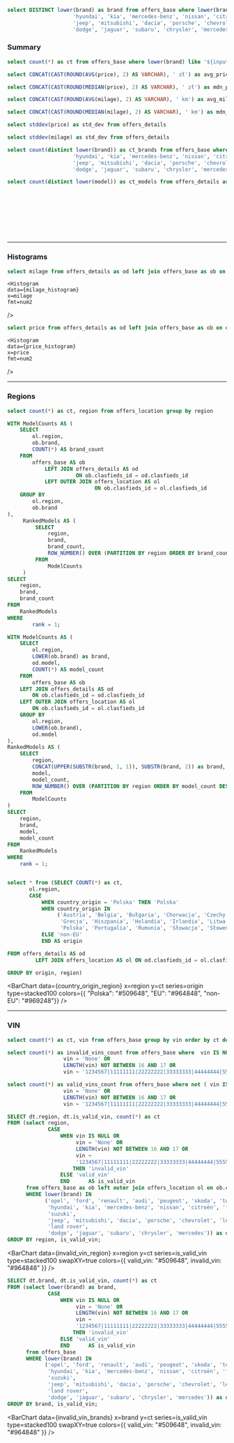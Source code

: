 ```sql brand_list
select DISTINCT lower(brand) as brand from offers_base where lower(brand) in ('opel', 'ford', 'renault', 'audi', 'peugeot', 'skoda', 'toyota', 'volkswagen', 'bmw', 'volvo',
                     'hyundai', 'kia', 'mercedes-benz', 'nissan', 'citroën', 'fiat', 'seat', 'mazda', 'honda', 'suzuki',
                     'jeep', 'mitsubishi', 'dacia', 'porsche', 'chevrolet', 'lexus', 'alfa romeo', 'mini', 'land rover',
                     'dodge', 'jaguar', 'subaru', 'chrysler', 'mercedes')
```

### Summary
```sql total_offers
select count(*) as ct from offers_base where lower(brand) like '${inputs.brand.value}'
```
```sql avg_price
select CONCAT(CAST(ROUND(AVG(price), 2) AS VARCHAR), ' zł') as avg_price from offers_details as od left join offers_base as ob on od.clasfieds_id = ob.clasfieds_id where brand like '${inputs.brand.value}'
```
```sql median_price
select CONCAT(CAST(ROUND(MEDIAN(price), 2) AS VARCHAR), ' zł') as mdn_price from offers_details as od left join offers_base as ob on od.clasfieds_id = ob.clasfieds_id where brand like '${inputs.brand.value}'
```
```sql avg_milage
select CONCAT(CAST(ROUND(AVG(milage), 2) AS VARCHAR), ' km') as avg_milage from offers_details as od left join offers_base as ob on od.clasfieds_id = ob.clasfieds_id where brand like '${inputs.brand.value}'
```
```sql median_milage
select CONCAT(CAST(ROUND(MEDIAN(milage), 2) AS VARCHAR), ' km') as mdn_milage from offers_details as od left join offers_base as ob on od.clasfieds_id = ob.clasfieds_id where brand like '${inputs.brand.value}'
```
```sql std_dev_price
select stddev(price) as std_dev from offers_details
```
```sql std_dev_milage
select stddev(milage) as std_dev from offers_details
```
```sql count_brands
select count(distinct lower(brand)) as ct_brands from offers_base where lower(brand) IN ('opel', 'ford', 'renault', 'audi', 'peugeot', 'skoda', 'toyota', 'volkswagen', 'bmw', 'volvo',
                     'hyundai', 'kia', 'mercedes-benz', 'nissan', 'citroën', 'fiat', 'seat', 'mazda', 'honda', 'suzuki',
                     'jeep', 'mitsubishi', 'dacia', 'porsche', 'chevrolet', 'lexus', 'alfa romeo', 'mini', 'land rover',
                     'dodge', 'jaguar', 'subaru', 'chrysler', 'mercedes')
```
```sql count_models
select count(distinct lower(model)) as ct_models from offers_details as od left join offers_base as ob on od.clasfieds_id = ob.clasfieds_id  where brand like '${inputs.brand.value}'
```

<Dropdown data={brand_list} name="brand" value="brand">
    <DropdownOption value="%" valueLabel="Brands"/>
</Dropdown>
<br>
<BigValue 
  data={total_offers} 
  value=ct
  title="Ilość zebranych ogłoszeń"
/>
<br>
<BigValue 
  data={avg_price} 
  value=avg_price
  title="Przeciętna (średnia arytmetyczna) cena oferty"
/>
<BigValue 
  data={median_price} 
  value=mdn_price
  title="Przeciętna (mediana) cena oferty"
/>
<br>
<BigValue 
  data={avg_milage} 
  value=avg_milage
  title="Przeciętny (średnia arytmentyczna) przebieg"
/>
<BigValue 
  data={median_milage} 
  value=mdn_milage
  title="Przeciętny (mediana) przebieg"
/>
<br>
<BigValue 
  data={std_dev_milage} 
  value=std_dev
  title="Odchylenie standardowe dla przebiegu"
/>
<BigValue 
  data={std_dev_price} 
  value=std_dev
  title="Odchylenie standardowe dla ceny"
/>
<br>
<BigValue 
  data={count_brands} 
  value=ct_brands
  title="Ilość producentów"
/>
<br>
<BigValue 
  data={count_models} 
  value=ct_models
  title="Ilosć modeli"
/>

---
### Histograms
```sql milage_histogram
select milage from offers_details as od left join offers_base as ob on od.clasfieds_id = ob.clasfieds_id where milage < 500000 and milage is not null and brand like '${inputs.brand.value}'

```

    <Histogram
    data={milage_histogram} 
    x=milage 
    fmt=num2
/>


```sql price_histogram
select price from offers_details as od left join offers_base as ob on od.clasfieds_id = ob.clasfieds_id where price is not null and price < 400000 and brand like '${inputs.brand.value}'
```

    <Histogram
    data={price_histogram} 
    x=price 
    fmt=num2
/>

---
### Regions

```sql count_by_region
select count(*) as ct, region from offers_location group by region
```
```sql brand_popular_in_region
WITH ModelCounts AS (
    SELECT
        ol.region,
        ob.brand,
        COUNT(*) AS brand_count
    FROM
        offers_base AS ob
            LEFT JOIN offers_details AS od
                      ON ob.clasfieds_id = od.clasfieds_id
            LEFT OUTER JOIN offers_location AS ol
                            ON ob.clasfieds_id = ol.clasfieds_id
    GROUP BY
        ol.region,
        ob.brand
),
     RankedModels AS (
         SELECT
             region,
             brand,
             brand_count,
             ROW_NUMBER() OVER (PARTITION BY region ORDER BY brand_count DESC) AS rank
         FROM
             ModelCounts
     )
SELECT
    region,
    brand,
    brand_count
FROM
    RankedModels
WHERE
        rank = 1;
```
```sql model_popular_in_region
WITH ModelCounts AS (
    SELECT
        ol.region,
        LOWER(ob.brand) as brand,
        od.model,
        COUNT(*) AS model_count
    FROM
        offers_base AS ob
    LEFT JOIN offers_details AS od
        ON ob.clasfieds_id = od.clasfieds_id
    LEFT OUTER JOIN offers_location AS ol
        ON ob.clasfieds_id = ol.clasfieds_id
    GROUP BY
        ol.region,
        LOWER(ob.brand),
        od.model
),
RankedModels AS (
    SELECT
        region,
        CONCAT(UPPER(SUBSTR(brand, 1, 1)), SUBSTR(brand, 2)) as brand,
        model,
        model_count,
        ROW_NUMBER() OVER (PARTITION BY region ORDER BY model_count DESC) AS rank
    FROM
        ModelCounts
)
SELECT
    region,
    brand,
    model,
    model_count
FROM
    RankedModels
WHERE
    rank = 1;
```
<BarChart 
    data={count_by_region}
    x=region 
    y=ct 
/>
<DataTable data={brand_popular_in_region}/>
<DataTable data={model_popular_in_region}/>

```sql country_origin_region

select * from (SELECT COUNT(*) as ct,
       ol.region,
       CASE
           WHEN country_origin = 'Polska' THEN 'Polska'
           WHEN country_origin IN
                ('Austria', 'Belgia', 'Bułgaria', 'Chorwacja', 'Czechy', 'Dania', 'Estonia', 'Finlandia', 'Francja',
                 'Grecja', 'Hiszpania', 'Holandia', 'Irlandia', 'Litwa', 'Luksemburg', 'Łotwa', 'Malta', 'Niemcy',
                 'Polska', 'Portugalia', 'Rumunia', 'Słowacja', 'Słowenia', 'Szwecja', 'Węgry', 'Włochy') THEN 'EU'
           ELSE 'non-EU'
           END AS origin

FROM offers_details AS od
         LEFT JOIN offers_location AS ol ON od.clasfieds_id = ol.clasfieds_id

GROUP BY origin, region)
```
<BarChart 
    data={country_origin_region} 
    x=region 
    y=ct 
    series=origin
    type=stacked100
    colors={{ "Polska": "#509648", "EU": "#964848", "non-EU": "#969248"}}
/>

---
### VIN

```sql vin_analysis
select count(*) as ct, vin from offers_base group by vin order by ct desc
```
<DataTable data={vin_analysis}/>


```sql invalid_vins
select count(*) as invalid_vins_count from offers_base where  vin IS NULL OR
                  vin = 'None' OR
                  LENGTH(vin) NOT BETWEEN 16 AND 17 OR
                  vin ~ '1234567|11111111|22222222|33333333|44444444|55555555|66666666|77777777|88888888|99999999|00000000|zapytaj|wysylam|kontakt|zadzwon|nrvin|astaz|error|xxxxx|vvvvv|zzzzz|yyyyy|wwwww'
```
```sql valid_vins
select count(*) as valid_vins_count from offers_base where not ( vin IS NULL OR
                  vin = 'None' OR
                  LENGTH(vin) NOT BETWEEN 16 AND 17 OR
                  vin ~ '1234567|11111111|22222222|33333333|44444444|55555555|66666666|77777777|88888888|99999999|00000000|zapytaj|wysylam|kontakt|zadzwon|nrvin|astaz|error|xxxxx|vvvvv|zzzzz|yyyyy|wwwww')
```
<BigValue 
  data={invalid_vins} 
  value=invalid_vins_count
  title="Ilość ogłoszeń zawierajacych niepoprawne numery vin"
/>
<BigValue 
  data={valid_vins} 
  value=valid_vins_count
  title="Ilość ogłoszeń zawierajacych poprawne numery vin"
/>

```sql invalid_vin_region
SELECT dt.region, dt.is_valid_vin, count(*) as ct
FROM (select region,
             CASE
                 WHEN vin IS NULL OR
                      vin = 'None' OR
                      LENGTH(vin) NOT BETWEEN 16 AND 17 OR
                      vin ~
                      '1234567|11111111|22222222|33333333|44444444|55555555|66666666|77777777|88888888|99999999|00000000|zapytaj|wysylam|kontakt|zadzwon|nrvin|astaz|error|xxxxx|vvvvv|zzzzz|yyyyy|wwwww'
                     THEN 'invalid_vin'
                 ELSE 'valid_vin'
                 END      AS is_valid_vin
      from offers_base as ob left outer join offers_location ol on ob.clasfieds_id = ol.clasfieds_id
      WHERE lower(brand) IN
            ('opel', 'ford', 'renault', 'audi', 'peugeot', 'skoda', 'toyota', 'volkswagen', 'bmw', 'volvo',
             'hyundai', 'kia', 'mercedes-benz', 'nissan', 'citroën', 'fiat', 'seat', 'mazda', 'honda',
             'suzuki',
             'jeep', 'mitsubishi', 'dacia', 'porsche', 'chevrolet', 'lexus', 'alfa romeo', 'mini',
             'land rover',
             'dodge', 'jaguar', 'subaru', 'chrysler', 'mercedes')) as dt
GROUP BY region, is_valid_vin;
```

<BarChart 
    data={invalid_vin_region} 
    x=region 
    y=ct 
    series=is_valid_vin
    type=stacked100
    swapXY=true
    colors={{ valid_vin: "#509648", invalid_vin: "#964848" }}
/>



```sql invalid_vin_brands
SELECT dt.brand, dt.is_valid_vin, count(*) as ct
FROM (select lower(brand) as brand,
             CASE
                 WHEN vin IS NULL OR
                      vin = 'None' OR
                      LENGTH(vin) NOT BETWEEN 16 AND 17 OR
                      vin ~
                      '1234567|11111111|22222222|33333333|44444444|55555555|66666666|77777777|88888888|99999999|00000000|zapytaj|wysylam|kontakt|zadzwon|nrvin|astaz|error|xxxxx|vvvvv|zzzzz|yyyyy|wwwww'
                     THEN 'invalid_vin'
                 ELSE 'valid_vin'
                 END      AS is_valid_vin
      from offers_base
      WHERE lower(brand) IN
            ('opel', 'ford', 'renault', 'audi', 'peugeot', 'skoda', 'toyota', 'volkswagen', 'bmw', 'volvo',
             'hyundai', 'kia', 'mercedes-benz', 'nissan', 'citroën', 'fiat', 'seat', 'mazda', 'honda',
             'suzuki',
             'jeep', 'mitsubishi', 'dacia', 'porsche', 'chevrolet', 'lexus', 'alfa romeo', 'mini',
             'land rover',
             'dodge', 'jaguar', 'subaru', 'chrysler', 'mercedes')) as dt
GROUP BY brand, is_valid_vin;
```

<BarChart 
    data={invalid_vin_brands} 
    x=brand 
    y=ct 
    series=is_valid_vin
    type=stacked100
    swapXY=true
    colors={{ valid_vin: "#509648", invalid_vin: "#964848" }}
/>
 
